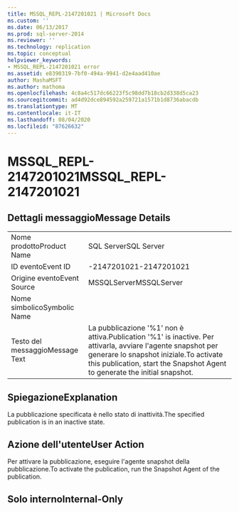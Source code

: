 ```yaml
---
title: MSSQL_REPL-2147201021 | Microsoft Docs
ms.custom: ''
ms.date: 06/13/2017
ms.prod: sql-server-2014
ms.reviewer: ''
ms.technology: replication
ms.topic: conceptual
helpviewer_keywords:
- MSSQL_REPL-2147201021 error
ms.assetid: e8390319-7bf0-494a-9941-d2e4aad410ae
author: MashaMSFT
ms.author: mathoma
ms.openlocfilehash: 4c8a4c517dc66223f5c98dd7b18cb2d338d5ca23
ms.sourcegitcommit: ad4d92dce894592a259721a1571b1d8736abacdb
ms.translationtype: MT
ms.contentlocale: it-IT
ms.lasthandoff: 08/04/2020
ms.locfileid: "87626632"
---
```

# <a name="mssql_repl-2147201021"></a><span data-ttu-id="89efd-102">MSSQL_REPL-2147201021</span><span class="sxs-lookup"><span data-stu-id="89efd-102">MSSQL_REPL-2147201021</span></span>
    
## <a name="message-details"></a><span data-ttu-id="89efd-103">Dettagli messaggio</span><span class="sxs-lookup"><span data-stu-id="89efd-103">Message Details</span></span>  
  
|||  
|-|-|  
|<span data-ttu-id="89efd-104">Nome prodotto</span><span class="sxs-lookup"><span data-stu-id="89efd-104">Product Name</span></span>|<span data-ttu-id="89efd-105">SQL Server</span><span class="sxs-lookup"><span data-stu-id="89efd-105">SQL Server</span></span>|  
|<span data-ttu-id="89efd-106">ID evento</span><span class="sxs-lookup"><span data-stu-id="89efd-106">Event ID</span></span>|<span data-ttu-id="89efd-107">-2147201021</span><span class="sxs-lookup"><span data-stu-id="89efd-107">-2147201021</span></span>|  
|<span data-ttu-id="89efd-108">Origine evento</span><span class="sxs-lookup"><span data-stu-id="89efd-108">Event Source</span></span>|<span data-ttu-id="89efd-109">MSSQLServer</span><span class="sxs-lookup"><span data-stu-id="89efd-109">MSSQLServer</span></span>|  
|<span data-ttu-id="89efd-110">Nome simbolico</span><span class="sxs-lookup"><span data-stu-id="89efd-110">Symbolic Name</span></span>||  
|<span data-ttu-id="89efd-111">Testo del messaggio</span><span class="sxs-lookup"><span data-stu-id="89efd-111">Message Text</span></span>|<span data-ttu-id="89efd-112">La pubblicazione '%1' non è attiva.</span><span class="sxs-lookup"><span data-stu-id="89efd-112">Publication '%1' is inactive.</span></span> <span data-ttu-id="89efd-113">Per attivarla, avviare l'agente snapshot per generare lo snapshot iniziale.</span><span class="sxs-lookup"><span data-stu-id="89efd-113">To activate this publication, start the Snapshot Agent to generate the initial snapshot.</span></span>|  
  
## <a name="explanation"></a><span data-ttu-id="89efd-114">Spiegazione</span><span class="sxs-lookup"><span data-stu-id="89efd-114">Explanation</span></span>  
 <span data-ttu-id="89efd-115">La pubblicazione specificata è nello stato di inattività.</span><span class="sxs-lookup"><span data-stu-id="89efd-115">The specified publication is in an inactive state.</span></span>  
  
## <a name="user-action"></a><span data-ttu-id="89efd-116">Azione dell'utente</span><span class="sxs-lookup"><span data-stu-id="89efd-116">User Action</span></span>  
 <span data-ttu-id="89efd-117">Per attivare la pubblicazione, eseguire l'agente snapshot della pubblicazione.</span><span class="sxs-lookup"><span data-stu-id="89efd-117">To activate the publication, run the Snapshot Agent of the publication.</span></span>  
  
## <a name="internal-only"></a><span data-ttu-id="89efd-118">Solo interno</span><span class="sxs-lookup"><span data-stu-id="89efd-118">Internal-Only</span></span>  
  
